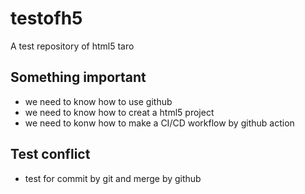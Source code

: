 # testofh5
A test repository of html5 taro

## Something important
* we need to know how to use github
* we need to know how to creat a html5 project
* we need to konw how to make a CI/CD workflow by github action

## Test conflict
* test for commit by git and merge by github
